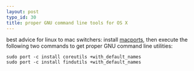 ```yaml
--- 
layout: post
typo_id: 30
title: proper GNU command line tools for OS X
---
```

best advice for linux to mac switchers: install [macports](http://www.macports.org/), then execute the following two commands to get proper GNU command line utilities:

    sudo port -c install coreutils +with_default_names
    sudo port -c install findutils +with_default_names
